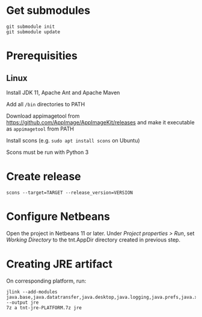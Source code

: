 # Get submodules

	git submodule init
	git submodule update

# Prerequisities

## Linux

Install JDK 11, Apache Ant and Apache Maven

Add all ```/bin``` directories to PATH

Download appimagetool from https://github.com/AppImage/AppImageKit/releases and make it executable as ```appimagetool``` from PATH

Install scons (e.g. ```sudo apt install scons``` on Ubuntu)

Scons must be run with Python 3

# Create release

	scons --target=TARGET --release_version=VERSION

# Configure Netbeans

Open the project in Netbeans 11 or later. Under *Project properties > Run*, set *Working Directory* to the tnt.AppDir directory created in previous step.

# Creating JRE artifact

On corresponding platform, run:

	jlink --add-modules java.base,java.datatransfer,java.desktop,java.logging,java.prefs,java.xml,java.sql --output jre
	7z a tnt-jre-PLATFORM.7z jre
